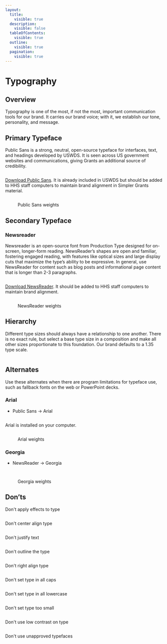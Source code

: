 ```yaml
---
layout:
  title:
    visible: true
  description:
    visible: false
  tableOfContents:
    visible: true
  outline:
    visible: true
  pagination:
    visible: true
---
```


# Typography

## Overview

Typography is one of the most, if not the most, important communication tools for our brand. It carries our brand voice; with it, we establish our tone, personality, and message.&#x20;

## Primary Typeface

Public Sans is a strong, neutral, open-source typeface for interfaces, text, and headings developed by USWDS. It is seen across US government websites and communications, giving Grants an additional source of credibility.

<figure><img src="../../.gitbook/assets/Simpler Grants Public Sans Sample.png" alt=""><figcaption></figcaption></figure>

[Download Public Sans](https://fonts.google.com/specimen/Public+Sans). It is already included in USWDS but should be added to HHS staff computers to maintain brand alignment in Simpler Grants material.



<figure><img src="../../.gitbook/assets/Simpler Grants Public Sans Weights Sample.png" alt=""><figcaption><p>Public Sans weights</p></figcaption></figure>

## Secondary Typeface

### Newsreader

Newsreader is an open-source font from Production Type designed for on-screen, longer-form reading. NewsReader’s shapes are open and familiar, fostering engaged reading, with features like optical sizes and large display cuts that maximize the type’s ability to be expressive. In general, use NewsReader for content such as blog posts and informational page content that is longer than 2-3 paragraphs.

<figure><img src="../../.gitbook/assets/Simpler Grants NewsReader Sample.png" alt=""><figcaption></figcaption></figure>

[Download NewsReader](https://fonts.google.com/specimen/Newsreader). It should be added to HHS staff computers to maintain brand alignment.

<figure><img src="../../.gitbook/assets/Simpler Grants NewsReader Weights Sample.png" alt=""><figcaption><p>NewsReader weights</p></figcaption></figure>

## Hierarchy

Different type sizes should always have a relationship to one another. There is no exact rule, but select a base type size in a composition and make all other sizes proportionate to this foundation. Our brand defaults to a 1.35 type scale.

<figure><img src="../../.gitbook/assets/Simpler Grants Type Scale Sample.png" alt=""><figcaption></figcaption></figure>

## Alternates

Use these alternates when there are program limitations for typeface use, such as fallback fonts on the web or PowerPoint decks.

### Arial

* Public Sans → Arial

<figure><img src="../../.gitbook/assets/Simpler Grants Arial Sample.png" alt=""><figcaption></figcaption></figure>

Arial is installed on your computer.

<figure><img src="../../.gitbook/assets/Simpler Grants Arial Weights Sample.png" alt=""><figcaption><p>Arial weights</p></figcaption></figure>

### Georgia

* NewsReader → Georgia

<figure><img src="../../.gitbook/assets/Simpler Grants Georgia Sample.png" alt=""><figcaption></figcaption></figure>

<figure><img src="../../.gitbook/assets/Simpler Grants Georgia Weights Sample.png" alt=""><figcaption><p>Georgia weights</p></figcaption></figure>

## Don’ts

Don't apply effects to type

<div align="left"><figure><img src="../../.gitbook/assets/simpler grants dont apply effects to type.png" alt=""><figcaption></figcaption></figure></div>

Don't center align type

<div align="left"><figure><img src="../../.gitbook/assets/simpler grants dont center align type.png" alt=""><figcaption></figcaption></figure></div>

Don't justify text

<div align="left"><figure><img src="../../.gitbook/assets/simpler grants dont justify text.png" alt=""><figcaption></figcaption></figure></div>

Don't outline the type

<div align="left"><figure><img src="../../.gitbook/assets/simpler grants dont outline type.png" alt=""><figcaption></figcaption></figure></div>

Don't right align type

<div align="left"><figure><img src="../../.gitbook/assets/simpler grants dont right alight type.png" alt=""><figcaption></figcaption></figure></div>

Don't set type in all caps

<div align="left"><figure><img src="../../.gitbook/assets/simpler grants dont set type in all caps.png" alt=""><figcaption></figcaption></figure></div>

Don't set type in all lowercase

<div align="left"><figure><img src="../../.gitbook/assets/simpler grants dont set type in all lower case.png" alt=""><figcaption></figcaption></figure></div>

Don't set type too small

<div align="left"><figure><img src="../../.gitbook/assets/simpler grants dont set type too small.png" alt=""><figcaption></figcaption></figure></div>

Don't use low contrast on type

<div align="left"><figure><img src="../../.gitbook/assets/simpler grants dont use low contrast on type.png" alt=""><figcaption></figcaption></figure></div>

Don't use unapproved typefaces

<div align="left"><figure><img src="../../.gitbook/assets/simpler grants dont use unapproved typefaces.png" alt=""><figcaption></figcaption></figure></div>
